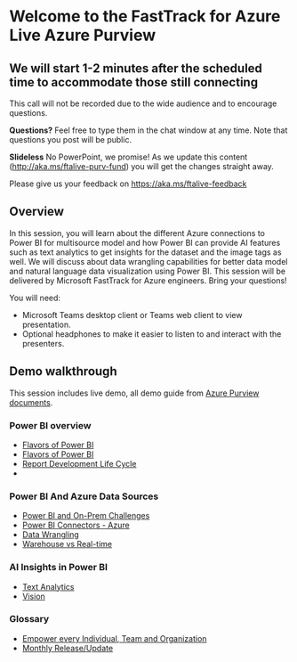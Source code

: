 # Welcome to the FastTrack for Azure Live Azure Purview

## We will start 1-2 minutes after the scheduled time to accommodate those still connecting

This call will not be recorded due to the wide audience and to encourage questions.

**Questions?** Feel free to type them in the chat window at any time. Note that questions you post will be public.

**Slideless** No PowerPoint, we promise! As we update this content (http://aka.ms/ftalive-purv-fund) you will get the changes straight away.

Please give us your feedback on https://aka.ms/ftalive-feedback

## Overview

In this session, you will learn about the different Azure connections to Power BI for multisource model and how Power BI can provide AI features such as text analytics to get insights for the dataset and the image tags as well. We will discuss about data wrangling capabilities for better data model and natural language data visualization using Power BI. This session will be delivered by Microsoft FastTrack for Azure engineers. Bring your questions!

You will need:

- Microsoft Teams desktop client or Teams web client to view presentation.
- Optional headphones to make it easier to listen to and interact with the presenters.

## Demo walkthrough

This session includes live demo, all demo guide from [Azure Purview documents](https://docs.microsoft.com/azure/purview/).

### Power BI overview

- [Flavors of Power BI](https://docs.microsoft.com/power-bi/report-server/compare-report-server-service)
- [Flavors of Power BI](https://info.microsoft.com/ww-Landing-2021-Gartner-MQ-for-Analytics-and-Business-Intelligence-Power-BI.html?LCID=EN-US)
- [Report Development Life Cycle](https://docs.microsoft.com/power-bi/fundamentals/desktop-what-is-desktop#connect-to-data)
-

### Power BI And Azure Data Sources

- [Power BI and On-Prem Challenges](https://docs.microsoft.com/power-bi/report-server/compare-report-server-service)
- [Power BI Connectors - Azure ](https://docs.microsoft.com/power-bi/fundamentals/desktop-getting-started)
- [Data Wrangling](https://docs.microsoft.com/power-bi/transform-model/)
- [Warehouse vs Real-time](https://docs.microsoft.com/power-bi/connect-data/service-real-time-streaming)

### AI Insights in Power BI

- [Text Analytics](https://docs.microsoft.com/power-bi/transform-model/desktop-ai-insights)
- [Vision](https://docs.microsoft.com/power-bi/transform-model/desktop-ai-insights)

### Glossary

- [Empower every Individual, Team and Organization](https://docs.microsoft.com/power-platform-release-plan/2022wave1/power-bi/)
- [Monthly Release/Update](https://docs.microsoft.com/power-bi/fundamentals/desktop-latest-update-archive?tabs=powerbi-desktop)
